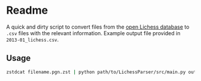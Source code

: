# Readme

A quick and dirty script to convert files from the [open Lichess database](https://database.lichess.org/) to `.csv` files with the relevant information. Example output file provided in `2013-01_lichess.csv`.

## Usage

```sh
zstdcat filename.pgn.zst | python path/to/LichessParser/src/main.py output_file.csv
```
